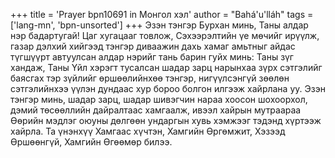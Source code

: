 +++
title = 'Prayer bpn10691 in Монгол хэл'
author = "Bahá'u'lláh"
tags = ['lang-mn', 'bpn-unsorted']
+++
Эзэн тэнгэр Бурхан минь, Таны алдар нэр бадартугай!  Цаг хугацааг товлож, Сэхээрэлтийн үе мөчийг ирүүлж, газар дэлхий хийгээд тэнгэр диваажин дахь хамаг амьтныг айдас түгшүүрт автуулсан алдар нэрийг тань барин гуйх минь: Таны зүг хандаж, Таны Үйл хэрэгт тусалсан шадар зарц нарынхаа зүрх сэтгэлийг баясгах тэр зүйлийг өршөөлийнхөө тэнгэр, нигүүлсэнгүй зөөлөн сэтгэлийнхээ үүлэн дундаас хур бороо болгон илгээж хайрлана уу. Эзэн тэнгэр минь, шадар зарц, шадар шивэгчин нараа хоосон шохоорхол, дэмий төсөөллийн дайралтаас хамгаалж, ивээл хайрын мутраараа Өөрийн мэдлэг оюуны дөлгөөн ундаргын хувь хэмжээг тэдэнд хүртээж хайрла. 
	Та үнэнхүү Хамгаас хүчтэн, Хамгийн Өргөмжит, Хэзээд Өршөөнгүй, Хамгийн Өгөөмөр билээ.
